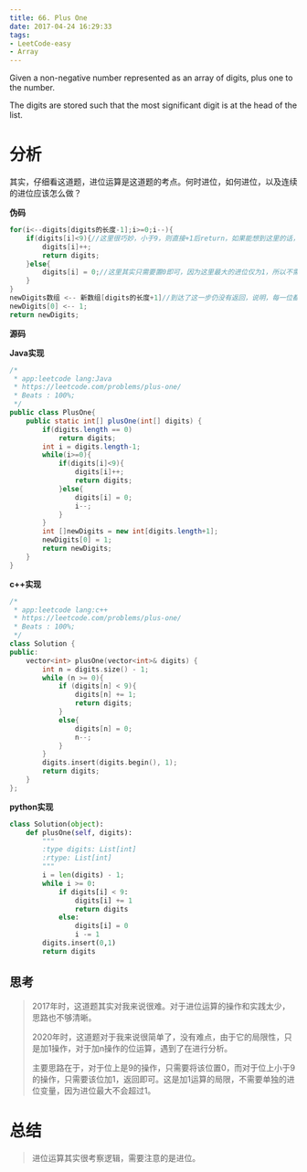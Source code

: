 ```yaml
---
title: 66. Plus One
date: 2017-04-24 16:29:33
tags:
- LeetCode-easy
- Array
---
```

Given a non-negative number represented as an array of digits, plus one to the number.

The digits are stored such that the most significant digit is at the head of the list.

<!--more-->


# 分析

其实，仔细看这道题，进位运算是这道题的考点。何时进位，如何进位，以及连续的进位应该怎么做？

**伪码**

```c
for(i<--digits[digits的长度-1];i>=0;i--){
    if(digits[i]<9){//这里很巧妙，小于9，则直接+1后return，如果能想到这里的话，基本上就很简单了
        digits[i]++;
        return digits;
    }else{
        digits[i] = 0;//这里其实只需要置0即可，因为这里最大的进位仅为1，所以不需要考虑大于1的进位
    }
}
newDigits数组 <-- 新数组[digits的长度+1]//到达了这一步仍没有返回，说明，每一位都是9，所以，出现了比原数组多了一位。
newDigits[0] <-- 1;
return newDigits;
```

**源码**

**Java实现**

```java
/*
 * app:leetcode lang:Java
 * https://leetcode.com/problems/plus-one/
 * Beats : 100%;
 */
public class PlusOne{
    public static int[] plusOne(int[] digits) {
        if(digits.length == 0)
            return digits;
        int i = digits.length-1;
        while(i>=0){
            if(digits[i]<9){
                digits[i]++;
                return digits;
            }else{
                digits[i] = 0;
                i--;
            }
        }
        int []newDigits = new int[digits.length+1];
        newDigits[0] = 1;
        return newDigits;
    }
}
```

**c++实现**

```c++
/*
 * app:leetcode lang:c++
 * https://leetcode.com/problems/plus-one/
 * Beats : 100%;
 */
class Solution {
public:
    vector<int> plusOne(vector<int>& digits) {
		int n = digits.size() - 1;
		while (n >= 0){
			if (digits[n] < 9){
				digits[n] += 1;
				return digits;
			}
			else{
				digits[n] = 0;
				n--;
			}
		}
		digits.insert(digits.begin(), 1);
		return digits;
    }
};
```

**python实现**

```python
class Solution(object):
    def plusOne(self, digits):
        """
        :type digits: List[int]
        :rtype: List[int]
        """
        i = len(digits) - 1;
        while i >= 0:
            if digits[i] < 9:
                digits[i] += 1
                return digits
            else:
                digits[i] = 0
                i -= 1
        digits.insert(0,1)
        return digits
```



## 思考

>2017年时，这道题其实对我来说很难。对于进位运算的操作和实践太少，思路也不够清晰。<br>
>
>2020年时，这道题对于我来说很简单了，没有难点，由于它的局限性，只是加1操作，对于加n操作的位运算，遇到了在进行分析。
>
>主要思路在于，对于位上是9的操作，只需要将该位置0，而对于位上小于9的操作，只需要该位加1，返回即可。这是加1运算的局限，不需要单独的进位变量，因为进位最大不会超过1。

# 总结

>进位运算其实很考察逻辑，需要注意的是进位。